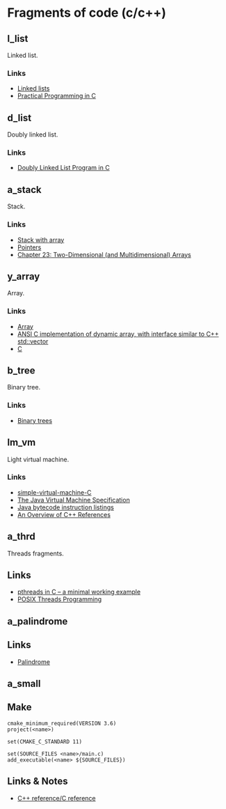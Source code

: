 # Fragments of code (c/c++)

## l_list
Linked list.
### Links
* [Linked lists](http://www.learn-c.org/en/Linked_lists)
* [Practical Programming in C](https://ocw.mit.edu/courses/electrical-engineering-and-computer-science/6-087-practical-programming-in-c-january-iap-2010/index.htm)

## d_list
Doubly linked list.
### Links
* [Doubly Linked List Program in C](https://www.tutorialspoint.com/data_structures_algorithms/doubly_linked_list_program_in_c.htm)

## a_stack
Stack.
### Links
* [Stack with array](https://www.cs.bu.edu/teaching/c/stack/array/)
* [Pointers](http://c-faq.com/~scs/cgi-bin/faqcat.cgi?sec=aryptr)
* [Chapter 23: Two-Dimensional (and Multidimensional) Arrays](https://www.eskimo.com/~scs/cclass/int/top.html)

## y_array
Array.
### Links
* [Array](https://www.cs.swarthmore.edu/~newhall/unixhelp/C_arrays.html)
* [ANSI C implementation of dynamic array, with interface similar to C++ std::vector](https://github.com/jibsen/scv)
* [C](http://c-faq.com/index.html)

## b_tree
Binary tree.
### Links
* [Binary trees](http://www.learn-c.org/en/Binary_trees)

## lm_vm
Light virtual machine.
### Links
* [simple-virtual-machine-C](https://github.com/parrt/simple-virtual-machine-C)
* [The Java Virtual Machine Specification](https://stuff.mit.edu/afs/sipb/user/marc/hotjava/doc/vmspec/vmspec_1.html)
* [Java bytecode instruction listings](https://en.wikipedia.org/wiki/Java_bytecode_instruction_listings)
* [An Overview of C++ References](http://www-cs-students.stanford.edu/~sjac/c-to-cpp-info/references)

## a_thrd
Threads fragments.
## Links
* [pthreads in C – a minimal working example](http://timmurphy.org/2010/05/04/pthreads-in-c-a-minimal-working-example/)
* [POSIX Threads Programming](https://computing.llnl.gov/tutorials/pthreads/)

## a_palindrome
## Links
* [Palindrome](https://en.wikipedia.org/wiki/Palindrome)

## a_small

## Make
```
cmake_minimum_required(VERSION 3.6)
project(<name>)

set(CMAKE_C_STANDARD 11)

set(SOURCE_FILES <name>/main.c)
add_executable(<name> ${SOURCE_FILES})
```

## Links & Notes
* [C++ reference/C reference](http://en.cppreference.com/)